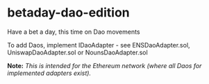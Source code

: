 # betaday-dao-edition
Have a bet a day, this time on Dao movements

To add Daos, implement IDaoAdapter - see ENSDaoAdapter.sol, UniswapDaoAdapter.sol or NounsDaoAdapter.sol

<b>Note:</b> <i>This is intended for the Ethereum network (where all Daos for implemented adapters exist).</i>
